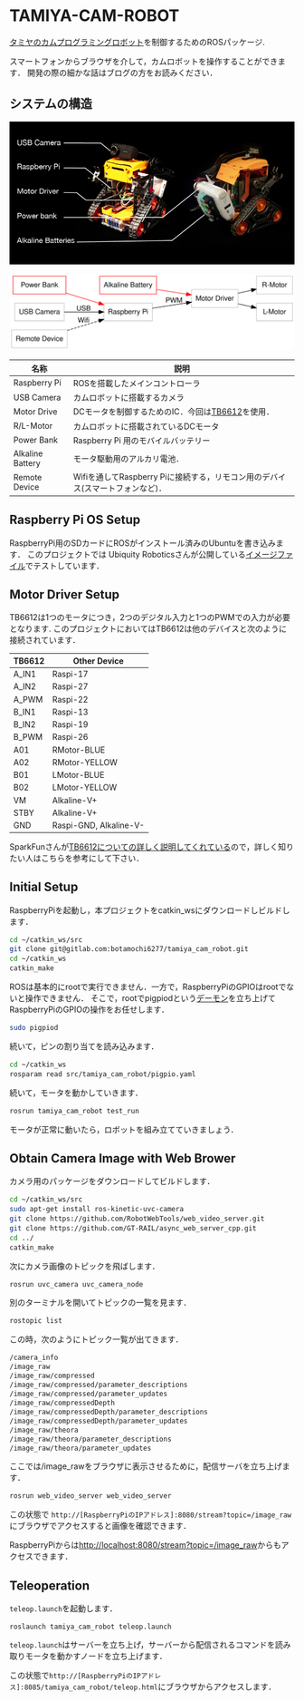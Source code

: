 # TAMIYA-CAM-ROBOT

[タミヤのカムプログラミングロボット](https://tamiyashop.jp/shop/g/g70227/)を制御するためのROSパッケージ.

スマートフォンからブラウザを介して，カムロボットを操作することができます．
開発の際の細かな話はブログの方をお読みください．

## システムの構造

![](img/structure.png)

![Electric Structure](img/tamiya_control.svg)

| 名称 | 説明                                                                                   | 
|--------------------------------------|--------------------------------------------------------|
| Raspberry Pi | ROSを搭載したメインコントローラ                                                |    
| USB Camera  |カムロボットに搭載するカメラ                                                     |    
| Motor Drive |DCモータを制御するためのIC．今回は[TB6612](https//www.switch-science.com/catalog/3586/)を使用．                                 |  
| R/L-Motor |カムロボットに搭載されているDCモータ                                               |                                               
| Power Bank|  Raspberry Pi 用のモバイルバッテリー                                                   |                                            
| Alkaline Battery  |モータ駆動用のアルカリ電池．                                               |                                              
| Remote Device |Wifiを通してRaspberry Piに接続する，リモコン用のデバイス(スマートフォンなど)． |                                                 

## Raspberry Pi OS Setup 

RaspberryPi用のSDカードにROSがインストール済みのUbuntuを書き込みます．
このプロジェクトでは
Ubiquity Roboticsさんが公開している[イメージファイル](https://downloads.ubiquityrobotics.com/)でテストしています．

## Motor Driver Setup

TB6612は1つのモータにつき，2つのデジタル入力と1つのPWMでの入力が必要となります. 
このプロジェクトにおいてはTB6612は他のデバイスと次のように接続されています．

| TB6612 | Other Device           |
|--------|------------------------|
| A_IN1  | Raspi-17               |
| A_IN2  | Raspi-27               |
| A_PWM  | Raspi-22               |
| B_IN1  | Raspi-13               |
| B_IN2  | Raspi-19               |
| B_PWM  | Raspi-26               |
| A01    | RMotor-BLUE            |
| A02    | RMotor-YELLOW          |
| B01    | LMotor-BLUE            |
| B02    | LMotor-YELLOW          |
| VM     | Alkaline-V+            |
| STBY   | Alkaline-V+            |
| GND    | Raspi-GND, Alkaline-V- |

<!-- MotorB, 5,6,13に変更 -->

SparkFunさんが[TB6612についての詳しく説明してくれている](https://learn.sparkfun.com/tutorials/tb6612fng-hookup-guide?_ga=2.166866110.1201478622.1514266488-1757053215.1500608008)ので，詳しく知りたい人はこちらを参考にして下さい．

## Initial Setup  

RaspberryPiを起動し，本プロジェクトをcatkin_wsにダウンロードしビルドします．

```bash
cd ~/catkin_ws/src
git clone git@gitlab.com:botamochi6277/tamiya_cam_robot.git
cd ~/catkin_ws
catkin_make
```

ROSは基本的にrootで実行できません．一方で，RaspberryPiのGPIOはrootでないと操作できません．
そこで，rootでpigpiodという[デーモン](https://ja.wikipedia.org/wiki/%E3%83%87%E3%83%BC%E3%83%A2%E3%83%B3_(%E3%82%BD%E3%83%95%E3%83%88%E3%82%A6%E3%82%A7%E3%82%A2))を立ち上げてRaspberryPiのGPIOの操作をお任せします．

```bash
sudo pigpiod
```

続いて，ピンの割り当てを読み込みます．
```bash
cd ~/catkin_ws
rosparam read src/tamiya_cam_robot/pigpio.yaml
```

続いて，モータを動かしていきます．

```bash
rosrun tamiya_cam_robot test_run
```

モータが正常に動いたら，ロボットを組み立てていきましょう．

## Obtain Camera Image with Web Brower

カメラ用のパッケージをダウンロードしてビルドします．

```bash
cd ~/catkin_ws/src
sudo apt-get install ros-kinetic-uvc-camera
git clone https://github.com/RobotWebTools/web_video_server.git
git clone https://github.com/GT-RAIL/async_web_server_cpp.git
cd ../
catkin_make
```

次にカメラ画像のトピックを飛ばします．

```bash
rosrun uvc_camera uvc_camera_node
```

別のターミナルを開いてトピックの一覧を見ます．

```bash
rostopic list
```

この時，次のようにトピック一覧が出てきます．
```
/camera_info
/image_raw
/image_raw/compressed
/image_raw/compressed/parameter_descriptions
/image_raw/compressed/parameter_updates
/image_raw/compressedDepth
/image_raw/compressedDepth/parameter_descriptions
/image_raw/compressedDepth/parameter_updates
/image_raw/theora
/image_raw/theora/parameter_descriptions
/image_raw/theora/parameter_updates
```

ここでは/image_rawをブラウザに表示させるために，配信サーバを立ち上げます．

```bash
rosrun web_video_server web_video_server
```

この状態で
`http://[RaspberryPiのIPアドレス]:8080/stream?topic=/image_raw`にブラウザでアクセスすると画像を確認できます．

RaspberryPiからは[http://localhost:8080/stream?topic=/image_raw](http://localhost:8080/stream?topic=/image_raw)からもアクセスできます．

## Teleoperation

`teleop.launch`を起動します．

```
roslaunch tamiya_cam_robot teleop.launch
```

`teleop.launch`はサーバーを立ち上げ，サーバーから配信されるコマンドを読み取りモータを動かすノードを立ち上げます．


この状態で`http://[RaspberryPiのIPアドレス]:8085/tamiya_cam_robot/teleop.html`にブラウザからアクセスします．


